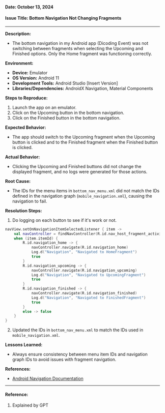 #### Date: October 13, 2024
#### Issue Title: Bottom Navigation Not Changing Fragments

---

**Description:**
- The bottom navigation in my Android app (Dicoding Event) was not switching between fragments when selecting the Upcoming and Finished options. Only the Home fragment was functioning correctly.

**Environment:**
- **Device:** Emulator
- **OS Version:** Android 11
- **Development Tools:** Android Studio [Insert Version]
- **Libraries/Dependencies:** AndroidX Navigation, Material Components

**Steps to Reproduce:**
1. Launch the app on an emulator.
2. Click on the Upcoming button in the bottom navigation.
3. Click on the Finished button in the bottom navigation.

**Expected Behavior:**
- The app should switch to the Upcoming fragment when the Upcoming button is clicked and to the Finished fragment when the Finished button is clicked.

**Actual Behavior:**
- Clicking the Upcoming and Finished buttons did not change the displayed fragment, and no logs were generated for those actions.

**Root Cause:**
- The IDs for the menu items in `bottom_nav_menu.xml` did not match the IDs defined in the navigation graph (`mobile_navigation.xml`), causing the navigation to fail.

**Resolution Steps:**
1. Do logging on each button to see if it's work or not.
```kotlin
navView.setOnNavigationItemSelectedListener { item ->
    val navController = findNavController(R.id.nav_host_fragment_activity_main)
    when (item.itemId) {
        R.id.navigation_home -> {
            navController.navigate(R.id.navigation_home)
            Log.d("Navigation", "Navigated to HomeFragment")
            true
        }
        R.id.navigation_upcoming -> {
            navController.navigate(R.id.navigation_upcoming)
            Log.d("Navigation", "Navigated to UpcomingFragment")
            true
        }
        R.id.navigation_finished -> {
            navController.navigate(R.id.navigation_finished)
            Log.d("Navigation", "Navigated to FinishedFragment")
            true
        }
        else -> false
    }
}

```

2. Updated the IDs in `bottom_nav_menu.xml` to match the IDs used in `mobile_navigation.xml`.

**Lessons Learned:**
- Always ensure consistency between menu item IDs and navigation graph IDs to avoid issues with fragment navigation.

**References:**
- [Android Navigation Documentation](https://developer.android.com/guide/navigation)

---
#### Reference:
1. Explained by GPT